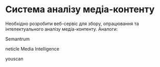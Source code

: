 # Система аналізу медіа-контенту
Необхідно розробити веб-сервіс для збору, опрацювання та інтелектуального аналізу медіа-контенту. Аналоги:

Semantrum 

neticle Media Intelligence

youscan

